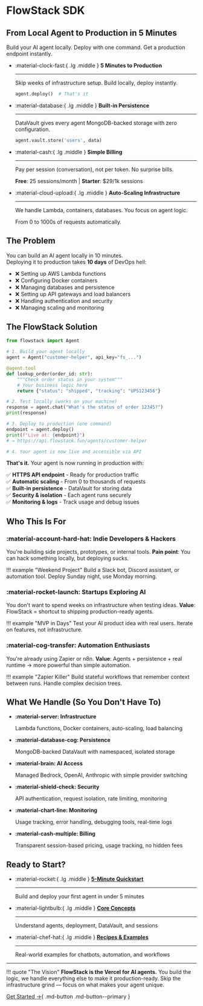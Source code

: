 # FlowStack SDK

## From Local Agent to Production in 5 Minutes

Build your AI agent locally. Deploy with one command. Get a production endpoint instantly.

<div class="grid cards" markdown>

-   :material-clock-fast:{ .lg .middle } **5 Minutes to Production**

    ---

    Skip weeks of infrastructure setup. Build locally, deploy instantly.

    ```python
    agent.deploy()  # That's it
    ```

-   :material-database:{ .lg .middle } **Built-in Persistence**

    ---

    DataVault gives every agent MongoDB-backed storage with zero configuration.

    ```python
    agent.vault.store('users', data)
    ```

-   :material-cash:{ .lg .middle } **Simple Billing**

    ---

    Pay per session (conversation), not per token. No surprise bills.

    **Free**: 25 sessions/month | **Starter**: $29/1k sessions

-   :material-cloud-upload:{ .lg .middle } **Auto-Scaling Infrastructure**

    ---

    We handle Lambda, containers, databases. You focus on agent logic.

    From 0 to 1000s of requests automatically.

</div>

## The Problem

You can build an AI agent locally in 10 minutes.  
Deploying it to production takes **10 days** of DevOps hell:

- ❌ Setting up AWS Lambda functions
- ❌ Configuring Docker containers
- ❌ Managing databases and persistence
- ❌ Setting up API gateways and load balancers
- ❌ Handling authentication and security
- ❌ Managing scaling and monitoring

## The FlowStack Solution

```python
from flowstack import Agent

# 1. Build your agent locally
agent = Agent("customer-helper", api_key="fs_...")

@agent.tool
def lookup_order(order_id: str):
    """Check order status in your system"""
    # Your business logic here
    return {"status": "shipped", "tracking": "UPS123456"}

# 2. Test locally (works on your machine)
response = agent.chat("What's the status of order 12345?")
print(response)

# 3. Deploy to production (one command)
endpoint = agent.deploy()
print(f"Live at: {endpoint}")
# → https://api.flowstack.fun/agents/customer-helper

# 4. Your agent is now live and accessible via API
```

**That's it.** Your agent is now running in production with:

✅ **HTTPS API endpoint** - Ready for production traffic  
✅ **Automatic scaling** - From 0 to thousands of requests  
✅ **Built-in persistence** - DataVault for storing data  
✅ **Security & isolation** - Each agent runs securely  
✅ **Monitoring & logs** - Track usage and debug issues  

## Who This Is For

### :material-account-hard-hat: Indie Developers & Hackers
You're building side projects, prototypes, or internal tools. **Pain point**: You can hack something locally, but deploying sucks.

!!! example "Weekend Project"
    Build a Slack bot, Discord assistant, or automation tool. Deploy Sunday night, use Monday morning.

### :material-rocket-launch: Startups Exploring AI
You don't want to spend weeks on infrastructure when testing ideas. **Value**: FlowStack = shortcut to shipping production-ready agents.

!!! example "MVP in Days"
    Test your AI product idea with real users. Iterate on features, not infrastructure.

### :material-cog-transfer: Automation Enthusiasts
You're already using Zapier or n8n. **Value**: Agents + persistence + real runtime → more powerful than simple automation.

!!! example "Zapier Killer"
    Build stateful workflows that remember context between runs. Handle complex decision trees.

## What We Handle (So You Don't Have To)

<div class="grid cards" markdown>

-   **:material-server: Infrastructure**
    
    Lambda functions, Docker containers, auto-scaling, load balancing

-   **:material-database-cog: Persistence**
    
    MongoDB-backed DataVault with namespaced, isolated storage

-   **:material-brain: AI Access**
    
    Managed Bedrock, OpenAI, Anthropic with simple provider switching

-   **:material-shield-check: Security**
    
    API authentication, request isolation, rate limiting, monitoring

-   **:material-chart-line: Monitoring**
    
    Usage tracking, error handling, debugging tools, real-time logs

-   **:material-cash-multiple: Billing**
    
    Transparent session-based pricing, usage tracking, no hidden fees

</div>

## Ready to Start?

<div class="grid cards" markdown>

-   :material-rocket:{ .lg .middle } **[5-Minute Quickstart](quickstart.md)**

    ---

    Build and deploy your first agent in under 5 minutes

-   :material-lightbulb:{ .lg .middle } **[Core Concepts](concepts.md)**

    ---

    Understand agents, deployment, DataVault, and sessions

-   :material-chef-hat:{ .lg .middle } **[Recipes & Examples](recipes/chatbot.md)**

    ---

    Real-world examples for chatbots, automation, and workflows

</div>

---

!!! quote "The Vision"
    **FlowStack is the Vercel for AI agents.** You build the logic, we handle everything else to make it production-ready. Skip the infrastructure grind — focus on what makes your agent unique.

[Get Started →](quickstart.md){ .md-button .md-button--primary }
